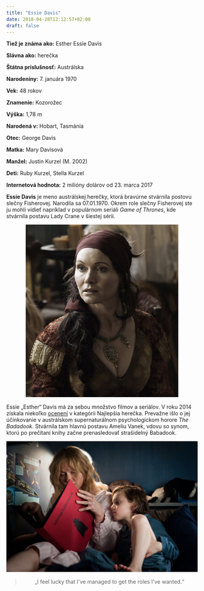 ```yaml
---
title: "Essie Davis"
date: 2018-04-28T12:12:57+02:00
draft: false
---
```


**Tiež je známa ako:** Esther Essie Davis

**Slávna ako:** herečka

**Štátna príslušnosť:** Austrálska

**Narodeniny:** 7. januára 1970

**Vek:** 48 rokov

**Znamenie:** Kozorožec

**Výška:** 1,78 m

**Narodená v:** Hobart, Tasmánia

**Otec:** George Davis

**Matka:** Mary Davisová

**Manžel:** Justin Kurzel (M. 2002) 

**Deti:** Ruby Kurzel, Stella Kurzel

**Internetová hodnota:** 2 milióny dolárov od 23. marca 2017


**Essie Davis** je meno austrálskej herečky, ktorá bravúrne stvárnila postovu slečny Fisherovej. Narodila sa 07.01.1970. 
Okrem role slečny Fisherovej ste ju mohli vidieť napríklad v populárnom seriáli *Game of Thrones*, kde stvárnila postavu Lady Crane v šiestej sérii.


<center><img src="LadyCrane.png"></center>


Essie „Esther“ Davis má za sebou množstvo filmov a seriálov. V roku 2014 získala niekoľko <a href="https://www.imdb.com/name/nm0204583/awards" target=blank>ocenení</a> v kategórii Najlepšia herečka. Prevažne išlo o jej účinkovanie v austrálskom supernaturálnom psychologickom horore *The Badadook*. Stvárnila tam hlavnú postavu Ameliu Vanek, vdovu so synom, ktorú po prečítaní knihy začne prenasledovať strašidelný Babadook. 


<center><img src="book.png"> 


<blockquote> „I feel lucky that I've managed to get the roles I've wanted.“ </blockquote> </center>


<div class="fb-like" data-href="https://barbies.github.io/hugo-start/" data-layout="standard" data-action="like" data-size="small" data-show-faces="true" data-share="true"></div>